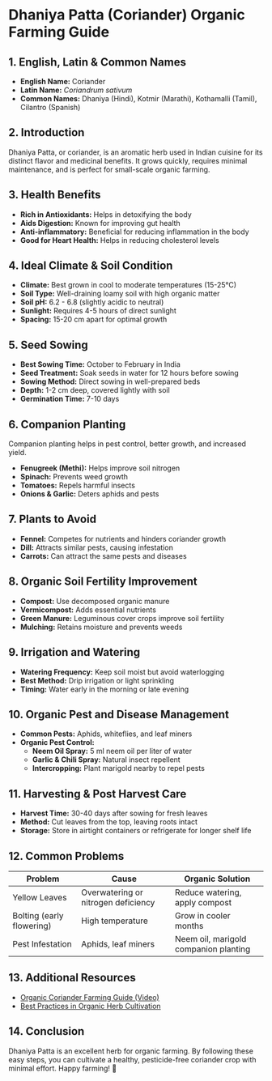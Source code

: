 # Dhaniya Patta (Coriander) Organic Farming Guide

## 1. English, Latin & Common Names

- **English Name:** Coriander
- **Latin Name:** _Coriandrum sativum_
- **Common Names:** Dhaniya (Hindi), Kotmir (Marathi), Kothamalli (Tamil), Cilantro (Spanish)

## 2. Introduction

Dhaniya Patta, or coriander, is an aromatic herb used in Indian cuisine for its distinct flavor and medicinal benefits. It grows quickly, requires minimal maintenance, and is perfect for small-scale organic farming.

## 3. Health Benefits

- **Rich in Antioxidants:** Helps in detoxifying the body
- **Aids Digestion:** Known for improving gut health
- **Anti-inflammatory:** Beneficial for reducing inflammation in the body
- **Good for Heart Health:** Helps in reducing cholesterol levels

## 4. Ideal Climate & Soil Condition

- **Climate:** Best grown in cool to moderate temperatures (15-25°C)
- **Soil Type:** Well-draining loamy soil with high organic matter
- **Soil pH:** 6.2 - 6.8 (slightly acidic to neutral)
- **Sunlight:** Requires 4-5 hours of direct sunlight
- **Spacing:** 15-20 cm apart for optimal growth

## 5. Seed Sowing

- **Best Sowing Time:** October to February in India
- **Seed Treatment:** Soak seeds in water for 12 hours before sowing
- **Sowing Method:** Direct sowing in well-prepared beds
- **Depth:** 1-2 cm deep, covered lightly with soil
- **Germination Time:** 7-10 days

## 6. Companion Planting

Companion planting helps in pest control, better growth, and increased yield.
- **Fenugreek (Methi):** Helps improve soil nitrogen
- **Spinach:** Prevents weed growth
- **Tomatoes:** Repels harmful insects
- **Onions & Garlic:** Deters aphids and pests

## 7. Plants to Avoid

- **Fennel:** Competes for nutrients and hinders coriander growth
- **Dill:** Attracts similar pests, causing infestation
- **Carrots:** Can attract the same pests and diseases

## 8. Organic Soil Fertility Improvement

- **Compost:** Use decomposed organic manure
- **Vermicompost:** Adds essential nutrients
- **Green Manure:** Leguminous cover crops improve soil fertility
- **Mulching:** Retains moisture and prevents weeds

## 9. Irrigation and Watering

- **Watering Frequency:** Keep soil moist but avoid waterlogging
- **Best Method:** Drip irrigation or light sprinkling
- **Timing:** Water early in the morning or late evening

## 10. Organic Pest and Disease Management

- **Common Pests:** Aphids, whiteflies, and leaf miners
- **Organic Pest Control:**
    - **Neem Oil Spray:** 5 ml neem oil per liter of water
    - **Garlic & Chili Spray:** Natural insect repellent
    - **Intercropping:** Plant marigold nearby to repel pests

## 11. Harvesting & Post Harvest Care

- **Harvest Time:** 30-40 days after sowing for fresh leaves
- **Method:** Cut leaves from the top, leaving roots intact
- **Storage:** Store in airtight containers or refrigerate for longer shelf life

## 12. Common Problems

|Problem|Cause|Organic Solution|
|---|---|---|
|Yellow Leaves|Overwatering or nitrogen deficiency|Reduce watering, apply compost|
|Bolting (early flowering)|High temperature|Grow in cooler months|
|Pest Infestation|Aphids, leaf miners|Neem oil, marigold companion planting|

## 13. Additional Resources

- [Organic Coriander Farming Guide (Video)](https://www.youtube.com/watch?v=xyz)
- [Best Practices in Organic Herb Cultivation](https://www.agriculture.com/)

## 14. Conclusion

Dhaniya Patta is an excellent herb for organic farming. By following these easy steps, you can cultivate a healthy, pesticide-free coriander crop with minimal effort. Happy farming! 🌱